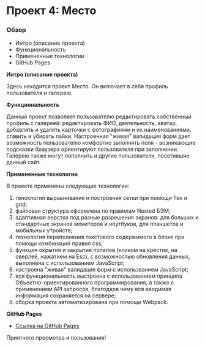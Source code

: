 # Проект 4: Место

### Обзор
* Интро (описание проекта)
* Функциональность
* Примененные технологии
* GitHub Pages

**Интро (описание проекта)**

Здесь находится проект Место. Он включает в себя профиль пользователя и галерею.

**Функциональность**

Данный проект позволяет пользователю редактировать собственный профиль с галереей: редактировать ФИО, деятельность, аватар, добавлять и удалять карточки с фотографиями и их наименованиями, ставить и убирать лайки. Настроенная "живая" валидация форм дает возможность пользователю комфортно заполнять поля - возникающие подсказки браузера ориентируют пользователя при заполнении. Галерею также могут пополнить и другие пользователи, посетившие данный сайт.

**Примененные технологии**

В проекте применены следующие технологии:
1. тенохлогия выравнивания и построения сетки при помощи flex и grid;
2. файловая структура оформлена по правилам Nested БЭМ;
3. адаптивная верстка под разные разрешения экранов: для больших и стандартных экранов мониторов и ноутбуков, для планшетов и мобильных утройств;
4. технология переполнения текстового содержимого в блоке при помощи комбинаций правил css;
5. функция окрытия и закрытия попапов (кликом на крестик, на оверлей, нажатием на Esc), с возможностью обновления данных, выполнена с использованием JavaScript;
6. настроена "живая" валидация форм с использванием JavaScript;
7. вся функциональность выстроена с использованием принципа Объектно-ориентированного программирования, а также с применением API запросов, благодаря чему вся вводимая информация сохраняется на сервере;
8. cборка проекта автоматизирована при помощи Webpack.

**GitHub Pages**

* [Ссылка на GitHub Pages](https://tatyanagolendukhina.github.io/mesto/index.html)


Приятного просмотра и пользования!
